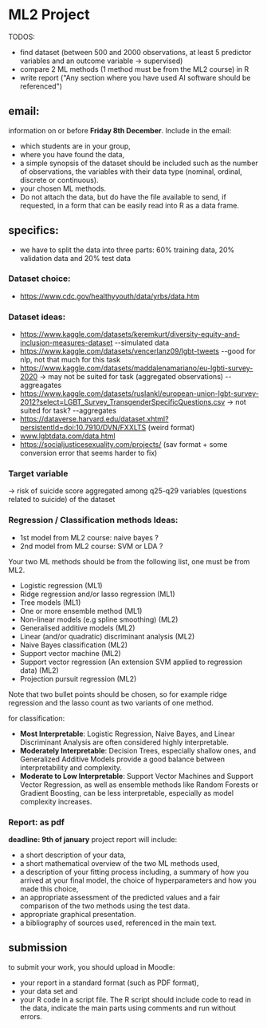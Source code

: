 # ML2 Project

TODOS:
- find dataset (between 500 and 2000 observations, at least 5 predictor variables and an outcome variable -> supervised)
- compare 2 ML methods (1 method must be from the ML2 course) in R
- write report ("Any section where you have used AI software should be referenced")

## email:
 information on or before **Friday 8th December**. Include in the email:
 
- which students are in your group,
- where you have found the data,
- a simple synopsis of the dataset should be included such as the number of observations, the variables with their data type (nominal, ordinal, discrete or continuous).
- your chosen ML methods.
- Do not attach the data, but do have the file available to send, if requested, in a form that can be
easily read into R as a data frame.

## specifics:
- we have to split the data into three parts: 60% training data, 20% validation data and 20% test data

### Dataset choice:

- https://www.cdc.gov/healthyyouth/data/yrbs/data.htm

### Dataset ideas:
- https://www.kaggle.com/datasets/keremkurt/diversity-equity-and-inclusion-measures-dataset                                                              --simulated data
- https://www.kaggle.com/datasets/vencerlanz09/lgbt-tweets                                                                                               --good for nlp, not that much for this task
- https://www.kaggle.com/datasets/maddalenamariano/eu-lgbti-survey-2020 -> may not be suited for task (aggregated observations)                          --aggreagates
- https://www.kaggle.com/datasets/ruslankl/european-union-lgbt-survey-2012?select=LGBT_Survey_TransgenderSpecificQuestions.csv -> not suited for task?   --aggregates
- https://dataverse.harvard.edu/dataset.xhtml?persistentId=doi:10.7910/DVN/FXXLTS  (weird format)
- www.lgbtdata.com/data.html
- https://socialjusticesexuality.com/projects/ (sav format + some conversion error that seems harder to fix)

### Target variable

-> risk of suicide score aggregated among q25-q29 variables (questions related to suicide) of the dataset

### Regression / Classification methods Ideas:
- 1st model from ML2 course: naive bayes ?
- 2nd model from ML2 course: SVM or LDA ?

Your two ML methods should be from the following list, one must be from ML2.

- Logistic regression (ML1)
- Ridge regression and/or lasso regression (ML1)
- Tree models (ML1)
- One or more ensemble method (ML1)
- Non-linear models (e.g spline smoothing) (ML2)
- Generalised additive models (ML2)
- Linear (and/or quadratic) discriminant analysis (ML2)
- Naive Bayes classification (ML2)
- Support vector machine (ML2)
- Support vector regression (An extension SVM applied to regression data) (ML2) 
- Projection pursuit regression (ML2)

Note that two bullet points should be chosen, so for example ridge regression and the lasso count as two variants of one method.

for classification:
- **Most Interpretable**: Logistic Regression, Naive Bayes, and Linear Discriminant Analysis are often considered highly interpretable.
- **Moderately Interpretable**: Decision Trees, especially shallow ones, and Generalized Additive Models provide a good balance between interpretability and complexity.
- **Moderate to Low Interpretable**: Support Vector Machines and Support Vector Regression, as well as ensemble methods like Random Forests or Gradient Boosting, can be less interpretable, especially as model complexity increases.

### Report: as pdf

**deadline: 9th of january**
 project report will include:
 
- a short description of your data,
- a short mathematical overview of the two ML methods used,
- a description of your fitting process including, a summary of how you arrived at your final model, the choice of hyperparameters and how you made this choice,
- an appropriate assessment of the predicted values and a fair comparison of the two methods using the test data.
- appropriate graphical presentation.
- a bibliography of sources used, referenced in the main text.

## submission
 to submit your work, you should upload in Moodle:
- your report in a standard format (such as PDF format),
- your data set and
- your R code in a script file. The R script should include code to read in the data, indicate the main parts using comments and run without errors.
